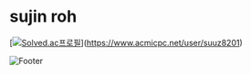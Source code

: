 # sujin roh



[[![Solved.ac프로필](http://mazassumnida.wtf/api/v2/generate_badge?boj={handle})](https://solved.ac/{handle})](https://www.acmicpc.net/user/suuz8201)


![Footer](https://capsule-render.vercel.app/api?type=waving&color=auto&height=200&section=footer)
